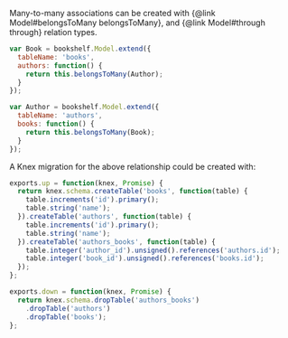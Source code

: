 Many-to-many associations can be created with {@link Model#belongsToMany belongsToMany}, and {@link Model#through through} relation types.

```js
var Book = bookshelf.Model.extend({
  tableName: 'books',
  authors: function() {
    return this.belongsToMany(Author);
  }
});

var Author = bookshelf.Model.extend({
  tableName: 'authors',
  books: function() {
    return this.belongsToMany(Book);
  }
});
```
A Knex migration for the above relationship could be created with:

```js
exports.up = function(knex, Promise) {
  return knex.schema.createTable('books', function(table) {
    table.increments('id').primary();
    table.string('name');
  }).createTable('authors', function(table) {
    table.increments('id').primary();
    table.string('name');
  }).createTable('authors_books', function(table) {
    table.integer('author_id').unsigned().references('authors.id');
    table.integer('book_id').unsigned().references('books.id');
  });
};

exports.down = function(knex, Promise) {
  return knex.schema.dropTable('authors_books')
    .dropTable('authors')
    .dropTable('books');
};
```

